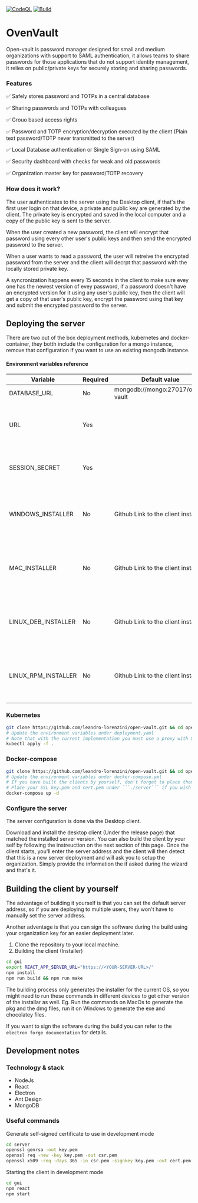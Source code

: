 [![CodeQL](https://github.com/leandro-lorenzini/open-vault/actions/workflows/github-code-scanning/codeql/badge.svg?branch=main)](https://github.com/leandro-lorenzini/open-vault/actions/workflows/github-code-scanning/codeql)
[![Build](https://github.com/leandro-lorenzini/open-vault/actions/workflows/build.yml/badge.svg)](https://github.com/leandro-lorenzini/open-vault/actions/workflows/build.yml)
# OvenVault
Open-vault is password manager designed for small and medium organizations with support to SAML authentication, it allows teams to share passwords for those applications that do not support identity management, it relies on public/private keys for securely storing and sharing passwords.

### Features
:white_check_mark: Safely stores password and TOTPs in a central database

:white_check_mark: Sharing passwords and TOTPs with colleagues

:white_check_mark: Grouo based access rights

:white_check_mark: Password and TOTP encryption/decryption executed by the client (Plain text password/TOTP never transmitted to the server)

:white_check_mark: Local Database authentication or Single Sign-on using SAML

:white_check_mark: Security dashboard with checks for weak and old passwords

:white_check_mark: Organization master key for password/TOTP recovery

### How does it work?
The user authenticates to the server using the Desktop client, if that's the first user login on that device, a private and public key are generated by the client. The private key is encrypted and saved in the local computer and a copy of the public key is sent to the server.

When the user created a new password, the client will encrypt that password using every other user's public keys and then send the encrypted password to the server.

When a user wants to read a password, the user will retreive the encrypted password from the server and the client will decrpt that password with the locally stored private key.

A syncronization happens every 15 seconds in the client to make sure evey one has the newest version of evey password, if a password doesn't have an encrypted version for it using any user's public key, then the client will get a copy of that user's public key, encrypt the password using that key and submit the encrypted password to the server.

## Deploying the server
There are two out of the box deployment methods, kubernetes and docker-container, 
they botth include the configuration for a mongo instance, remove that configuration if you want to use an existing mongodb instance.

#### Environment variables reference
|Variable               |Required   |Default value                          |Description                                                    |
|-----------------------|-----------|---------------------------------------|---------------------------------------------------------------|
|DATABASE_URL           |No         |mongodb://mongo:27017/open-vault       |                                                               |
|URL                    |Yes        |                                       |The url to access the server, MUST start with ```https://``    |
|SESSION_SECRET         |Yes        |                                       |A random strong secret for session storage                     |
|WINDOWS_INSTALLER      |No         |Github Link to the client installer    |Only set this variable if you have built the client by yourself|
|MAC_INSTALLER          |No         |Github Link to the client installer    |Only set this variable if you have built the client by yourself|
|LINUX_DEB_INSTALLER    |No         |Github Link to the client installer    |Only set this variable if you have built the client by yourself|
|LINUX_RPM_INSTALLER    |No         |Github Link to the client installer    |Only set this variable if you have built the client by yourself|

### Kubernetes
```bash
git clone https://github.com/leandro-lorenzini/open-vault.git && cd open-vault/kubernetes
# Update the environment variables under deployment.yaml
# Note that with the current implementation you must use a proxy with SSL enabled when using Kubernetes.
kubectl apply -f .
```

### Docker-compose
```bash
git clone https://github.com/leandro-lorenzini/open-vault.git && cd open-vault/server
# Update the environment variables under docker-compose.yml
# If you have built the clients by yourself, don't forget to place them under ```assets/installers``` and yo update the installer variables.
# Place your SSL key.pem and cert.pem under ```./server``` if you wish to run the project with SSL instead of using a proxy.
docker-compose up -d
```

### Configure the server
The server configuration is done via the Desktop client.

Download and install the desktop client (Under the release page) that matched the installed server version. You can also build the client by your self by following the instreuction on the next section of this page. Once the client starts, you'll enter the server address and the client will then detect that this is a new server deployment and will ask you to setup the organization. Simply provide the information the if asked during the wizard and that's it.


## Building the client by yourself
The advantage of building it yourself is that you can set the default server address, so if you are deploying to multiple users, they won't have to manually set the server address.

Another adventage is that you can sign the software during the build using your organization key for an easier deployment later.

1. Clone the repository to your local machine.
2. Building the client (Installer)
```bash
cd gui
export REACT_APP_SERVER_URL="https://<YOUR-SERVER-URL>/"
npm install
npm run build && npm run make
```
The building process only generates the installer for the current OS, so you might need to run these commands in different devices to get other version of the installar as well. Eg. Run the commands on MacOs to generate the pkg and the dmg files, run it on Windows to generate the exe and chocolatey files.

If you want to sign the software during the build you can refer to the ```electron forge documentation``` for details.

## Development notes
### Technology & stack
- NodeJs
- React
- Electron
- Ant Design
- MongoDB

### Useful commands
Generate self-signed certificate to use in development mode
```bash
cd server
openssl genrsa -out key.pem
openssl req -new -key key.pem -out csr.pem
openssl x509 -req -days 365 -in csr.pem -signkey key.pem -out cert.pem
```

Starting the client in development mode
```bash
cd gui
npm react
npm start
```
